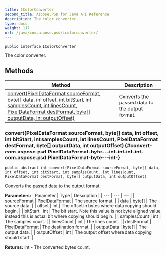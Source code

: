 ```yaml
---
title: IColorConverter
second_title: Aspose.PSD for Java API Reference
description: The color converter.
type: docs
weight: 117
url: /java/com.aspose.psd/icolorconverter/
---
```

```
public interface IColorConverter
```

The color converter.
## Methods

| Method | Description |
| --- | --- |
| [convert(PixelDataFormat sourceFormat, byte[] data, int offset, int bitStart, int samplesCount, int linesCount, PixelDataFormat destFormat, byte[] outputData, int outputOffset)](#convert-com.aspose.psd.PixelDataFormat-byte---int-int-int-int-com.aspose.psd.PixelDataFormat-byte---int-) | Converts the passed data to the output format. |
### convert(PixelDataFormat sourceFormat, byte[] data, int offset, int bitStart, int samplesCount, int linesCount, PixelDataFormat destFormat, byte[] outputData, int outputOffset) {#convert-com.aspose.psd.PixelDataFormat-byte---int-int-int-int-com.aspose.psd.PixelDataFormat-byte---int-}
```
public abstract int convert(PixelDataFormat sourceFormat, byte[] data, int offset, int bitStart, int samplesCount, int linesCount, PixelDataFormat destFormat, byte[] outputData, int outputOffset)
```


Converts the passed data to the output format.

**Parameters:**
| Parameter | Type | Description |
| --- | --- | --- |
| sourceFormat | [PixelDataFormat](../../com.aspose.psd/pixeldataformat) | The source format. |
| data | byte[] | The source data. |
| offset | int | The offset in bytes where data copying should begin. |
| bitStart | int | The bit start. Note this value is not byte aligned value instead this is actual bit where copying should begin. |
| samplesCount | int | The samples count. |
| linesCount | int | The lines count. |
| destFormat | [PixelDataFormat](../../com.aspose.psd/pixeldataformat) | The destination format. |
| outputData | byte[] | The output data. |
| outputOffset | int | The output offset where data copying should start. |

**Returns:**
int - The converted bytes count.
